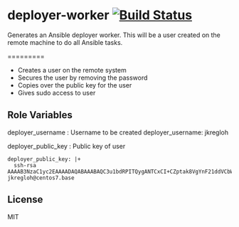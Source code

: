 # deployer-worker [![Build Status](https://travis-ci.org/funzie19/deployer-worker.svg?branch=master)](https://travis-ci.org/funzie19/deployer-worker)
Generates an Ansible deployer worker. This will be a user created on the remote machine to do all Ansible tasks.

=========

* Creates a user on the remote system
* Secures the user by removing the password
* Copies over the public key for the user
* Gives sudo access to user

Role Variables
--------------

deployer_username : Username to be created
	deployer_username: jkregloh

deployer_public_key : Public key of user

    deployer_public_key: |+
      ssh-rsa AAAAB3NzaC1yc2EAAAADAQABAAABAQC3u1bdRPITQygANTCxCI+CZptak8VgYnF21ddVCbW4s/EMrphyl8wpl17OU76euI4E/OJfMkrq9CI9hki9GeXm3fZip7AfcFy7qbUkHEXDElj8SmJD/kzt9K7Io/Hd/Le+d8k8ZZkEtqm7fQCH8e9PHMGU1f9l6WE29iHHHEy7ayRM2Hwb21bGaFTZ55VPo/Ks9w09kZAfQaNhM+LELs1Cwf282HAKnnjBB/xN1DuVsf/ZdR4Cj+/EnZX4+2VcK45od2mZtbN+nk+TesSp5cWGqwCyBFd0OmjNhg1DQmck3BcMTgT+3i9ZmVJi6uNrV4Jc99rlWMwWul86tvepB6Ep jkregloh@centos7.base

License
-------

MIT